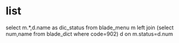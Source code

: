 list
===
select 
	m.*,d.name as dic_status 
from blade_menu m 
	left join (select num,name from blade_dict where code=902) d on m.status=d.num